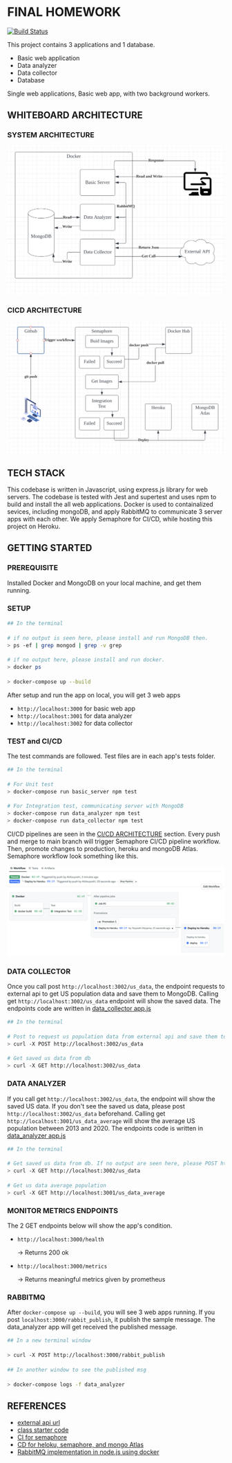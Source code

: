 # FINAL HOMEWORK

[![Build Status](https://akitsuyoshi.semaphoreci.com/badges/final_bigdata_homework/branches/main.svg?style=shields&key=13af1f99-dbe1-4bf3-9372-ffeebc1af08c)](https://akitsuyoshi.semaphoreci.com/projects/final_bigdata_homework)

This project contains 3 applications and 1 database.

* Basic web application
* Data analyzer
* Data collector
* Database

Single web applications, Basic web app, with two background workers.

## WHITEBOARD ARCHITECTURE

### SYSTEM ARCHITECTURE
![system arch](imgs/system.png "")

### CICD ARCHITECTURE
![cicd arch](imgs/cicd.png "")

## TECH STACK
This codebase is written in Javascript, using express.js library for web servers. The codebase is tested with Jest and supertest and uses npm to build and install the all web applications. Docker is used to containalized sevices, including mongoDB, and apply RabbitMQ to communicate 3 server apps with each other. We apply Semaphore for CI/CD, while hosting this project on Heroku.

## GETTING STARTED

### PREREQUISITE

Installed Docker and MongoDB on your local machine, and get them running.

### SETUP
```sh
## In the terminal

# if no output is seen here, please install and run MongoDB then.
> ps -ef | grep mongod | grep -v grep

# if no output here, please install and run docker.
> docker ps

> docker-compose up --build
```

After setup and run the app on local, you will get 3 web apps

- `http://localhost:3000` for basic web app
- `http://localhost:3001` for data analyzer
- `http://localhost:3002` for data collector

### TEST and CI/CD
The test commands are followed. Test files are in each app's tests folder.
```sh
## In the terminal

# For Unit test
> docker-compose run basic_server npm test

# For Integration test, communicating server with MongoDB
> docker-compose run data_analyzer npm test
> docker-compose run data_collector npm test
```

CI/CD pipelines are seen in the [CI/CD ARCHITECTURE](#cicd-architecture) section. Every push and merge to main branch will trigger Semaphore CI/CD pipeline workflow. Then, promote changes to production, heroku and mongoDB Atlas. Semaphore workflow look something like this.


![semaphore](imgs/semaphore.png "")


### DATA COLLECTOR

Once you call post `http://localhost:3002/us_data`, the endpoint requests to external api to get US population data and save them to MongoDB. Calling get `http://localhost:3002/us_data` endpoint will show the saved data. The endpoints code are written in [data_collector app.js](applications/data_collector_server/app.js)

```sh
## In the terminal

# Post to request us population data from external api and save them to db
> curl -X POST http://localhost:3002/us_data

# Get saved us data from db
> curl -X GET http://localhost:3002/us_data
```

### DATA ANALYZER
If you call get `http://localhost:3002/us_data`, the endpoint will show the saved US data. If you don't see the saved us data, please post `http://localhost:3002/us_data` beforehand. Calling get `http://localhost:3001/us_data_average` will show the average US population between 2013 and 2020. The endpoints code is written in [data_analyzer app.js](applications/data_analyzer_server/app.js)

```sh
## In the terminal

# Get saved us data from db. If no output are seen here, please POST http://localhost:3002/us_data beforehand.
> curl -X GET http://localhost:3002/us_data

# Get us data average population
> curl -X GET http://localhost:3001/us_data_average
```

### MONITOR METRICS ENDPOINTS
The 2 GET endpoints below will show the app's condition.

- `http://localhost:3000/health`

    → Returns 200 ok

- `http://localhost:3000/metrics`

    → Returns meaningful metrics given by prometheus

### RABBITMQ

After `docker-compose up --build`, you will see 3 web apps running. If you post `localhost:3000/rabbit_publish`, it publish the sample message. The data_analyzer app will get received the published message.

```sh
## In a new terminal window

> curl -X POST http://localhost:3000/rabbit_publish

## In another window to see the published msg

> docker-compose logs -f data_analyzer
```

## REFERENCES

- [external api url](https://datausa.io/api/data?drilldowns=Nation&measures=Population)
- [class starter code](https://github.com/initialcapacity/kotlin-ktor-starter)
- [CI for semaphore](https://semaphoreci.com/community/tutorials/dockerizing-a-node-js-web-application)
- [CD for heloku, semaphore, and mongo Atlas](https://semaphoreci.com/community/tutorials/continuous-deployment-of-a-python-flask-application-with-docker-and-semaphore)
- [RabbitMQ implementation in node.js using docker](https://geshan.com.np/blog/2021/07/rabbitmq-docker-nodejs/)
